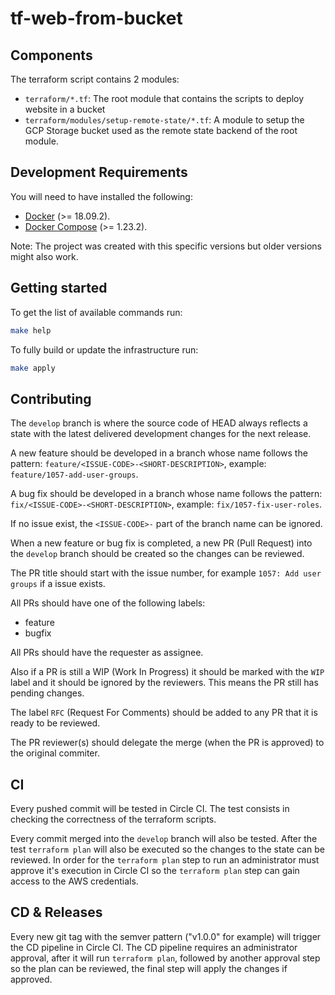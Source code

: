 # tf-web-from-bucket

## Components

The terraform script contains 2 modules:

-   `terraform/*.tf`: The root module that contains the scripts to deploy website in a bucket
-   `terraform/modules/setup-remote-state/*.tf`: A module to setup the GCP Storage bucket used as the remote state backend of the root module.

## Development Requirements

You will need to have installed the following:

-   [Docker](https://www.docker.com/products/docker-desktop) (>= 18.09.2).
-   [Docker Compose](https://docs.docker.com/compose/install/) (>= 1.23.2).

Note: The project was created with this specific versions but older versions might also work.

## Getting started

To get the list of available commands run:

```sh
make help
```

To fully build or update the infrastructure run:

```sh
make apply
```

## Contributing

The `develop` branch is where the source code of HEAD always reflects a state with the latest delivered development changes for the next release.

A new feature should be developed in a branch whose name follows the pattern: `feature/<ISSUE-CODE>-<SHORT-DESCRIPTION>`, example: `feature/1057-add-user-groups`.

A bug fix should be developed in a branch whose name follows the pattern: `fix/<ISSUE-CODE>-<SHORT-DESCRIPTION>`, example: `fix/1057-fix-user-roles`.

If no issue exist, the `<ISSUE-CODE>-` part of the branch name can be ignored.

When a new feature or bug fix is completed, a new PR (Pull Request) into the `develop` branch should be created so the changes can be reviewed.

The PR title should start with the issue number, for example `1057: Add user groups` if a issue exists.

All PRs should have one of the following labels:

-   feature
-   bugfix

All PRs should have the requester as assignee.

Also if a PR is still a WIP (Work In Progress) it should be marked with the `WIP` label and it should be ignored by the reviewers. This means the PR still has pending changes.

The label `RFC` (Request For Comments) should be added to any PR that it is ready to be reviewed.

The PR reviewer(s) should delegate the merge (when the PR is approved) to the original commiter.

## CI

Every pushed commit will be tested in Circle CI.
The test consists in checking the correctness of the terraform scripts.

Every commit merged into the `develop` branch will also be tested.
After the test `terraform plan` will also be executed so the changes to the state can be reviewed.
In order for the `terraform plan` step to run an administrator must approve it's execution in Circle CI so the `terraform plan` step can gain access to the AWS credentials.

## CD & Releases

Every new git tag with the semver pattern ("v1.0.0" for example) will trigger the CD pipeline in Circle CI.
The CD pipeline requires an administrator approval, after it will run `terraform plan`, followed by another approval step so the plan can be reviewed, the final step will apply the changes if approved.
